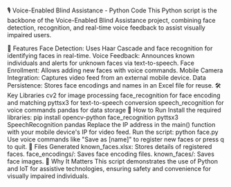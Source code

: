 🎙️ Voice-Enabled Blind Assistance - Python Code
This Python script is the backbone of the Voice-Enabled Blind Assistance project, combining face detection, recognition, and real-time voice feedback to assist visually impaired users.

🧩 Features
Face Detection: Uses Haar Cascade and face recognition for identifying faces in real-time.
Voice Feedback: Announces known individuals and alerts for unknown faces via text-to-speech.
Face Enrollment: Allows adding new faces with voice commands.
Mobile Camera Integration: Captures video feed from an external mobile device.
Data Persistence: Stores face encodings and names in an Excel file for reuse.
🛠️ Key Libraries
cv2 for image processing
face_recognition for face encoding and matching
pyttsx3 for text-to-speech conversion
speech_recognition for voice commands
pandas for data storage
🚀 How to Run
Install the required libraries:
pip install opencv-python face_recognition pyttsx3 SpeechRecognition pandas
Replace the IP address in the main() function with your mobile device's IP for video feed.
Run the script:
python face.py  
Use voice commands like "Save as [name]" to register new faces or press q to quit.
📂 Files Generated
known_faces.xlsx: Stores details of registered faces.
face_encodings/: Saves face encoding files.
known_faces/: Saves face images.
🌟 Why It Matters
This script demonstrates the use of Python and IoT for assistive technologies, ensuring safety and convenience for visually impaired individuals.

